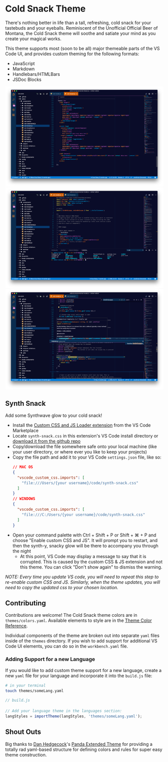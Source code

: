 # Cold Snack Theme

There's nothing better in life than a tall, refreshing, cold snack for your tastebuds and your eyeballs.
Reminiscent of the Unofficial Official Beer of Montana, the Cold Snack theme will soothe and satiate your mind
as you create your magical works.

This theme supports most (soon to be all) major themeable parts of the VS Code UI, and provides custom theming for the following formats:

- JavaScript
- Markdown
- Handlebars/HTMLBars
- JSDoc Blocks

![Screenshot 1](https://github.com/evrowe/vscode-cold-snack/raw/master/screenshot1.png)
![Screenshot 2](https://github.com/evrowe/vscode-cold-snack/raw/master/screenshot2.png)
![Screenshot 3](https://github.com/evrowe/vscode-cold-snack/raw/master/screenshot3.png)

## Synth Snack

Add some Synthwave glow to your cold snack!

- Install the [Custom CSS and JS Loader extension](https://marketplace.visualstudio.com/items?itemName=be5invis.vscode-custom-css) from the VS Code Marketplace
- Locate `synth-snack.css` in this extension's VS Code install directory or [download it from the github repo](https://github.com/evrowe/vscode-cold-snack)
- Copy/download the file somewhere safe onto your local machine (like your user directory, or where ever you like to keep your projects)
- Copy the file path and add it to your VS Code `settings.json` file, like so:
    ```json
    // MAC OS
    {
      "vscode_custom_css.imports": [
        "file:///Users/{your username}/code/synth-snack.css"
      ]
    }
    // WINDOWS
    {
      "vscode_custom_css.imports": [
        "file:///C:/Users/{your username}/code/synth-snack.css"
      ]
    }
    ```
- Open your command palette with Ctrl + Shift + P or Shift + ⌘ + P and choose "Enable custom CSS and JS". It will prompt you to restart, and then the synth-y, snacky glow will be there to accompany you through the night
    - At this point, VS Code may display a message to say that it is corrupted. This is caused by the custom CSS & JS extension and not this theme. You can click "Don't show again" to dismiss the warning.

_NOTE: Every time you update VS code, you will need to repeat this step to re-enable custom CSS and JS. Similarly, when the theme updates, you will need to copy the updated css to your chosen location._

## Contributing
Contributions are welcome! The Cold Snack theme colors are in `themes/colors.yaml`.
Available elements to style are in the
[Theme Color Reference](https://code.visualstudio.com/docs/getstarted/theme-color-reference).

Individual components of the theme are broken out into separate `yaml` files inside of the `themes` directory. If you wish to add support for additional VS Code UI elements, you can do so in the `workbench.yaml` file.

### Adding Support for a new Language

If you would like to add custom theme support for a new language, create a new `yaml` file for your language and incorporate it into the `build.js` file:

```bash
# in your terminal
touch themes/someLang.yaml
```

```javascript
// build.js

// Add your language theme in the languages section:
langStyles = importTheme(langStyles, 'themes/someLang.yaml');
```

## Shout Outs

Big thanks to [Dan Hedgecock](https://github.com/DHedgecock)'s [Panda Extended Theme](https://github.com/DHedgecock/vscode-panda-extended) for providing a totally rad yaml-based structure for defining colors and rules for super easy theme construction.